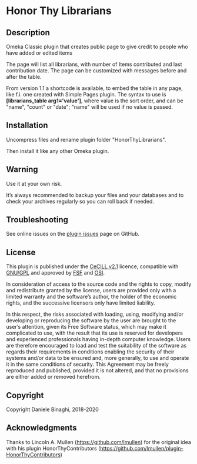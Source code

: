 # Honor Thy Librarians

## Description
Omeka Classic plugin that creates public page to give credit to people who have added or edited items

The page will list all librarians, with number of Items contributed and last contribution date. The page can be customized with messages before and after the table.

From version 1.1 a shortcode is available, to embed the table in any page, like f.i. one created with Simple Pages plugin.
The syntax to use is **[librarians_table arg1='value']**, where value is the sort order, and can be "name", "count" or "date"; "name" will be used if no value is passed.

## Installation
Uncompress files and rename plugin folder "HonorThyLibrarians".

Then install it like any other Omeka plugin.

## Warning
Use it at your own risk.

It’s always recommended to backup your files and your databases and to check your archives regularly so you can roll back if needed.

## Troubleshooting
See online issues on the <a href="https://github.com/DBinaghi/plugin-ItemDuplicator/issues" target="_blank">plugin issues</a> page on GitHub.

## License
This plugin is published under the <a href="https://www.cecill.info/licences/Licence_CeCILL_V2.1-en.html" target="_blank">CeCILL v2.1</a> licence, compatible with <a href="https://www.gnu.org/licenses/gpl-3.0.html" target="_blank">GNU/GPL</a> and approved by <a href="https://www.fsf.org/" target="_blank">FSF</a> and <a href="http://opensource.org/" target="_blank">OSI</a>.

In consideration of access to the source code and the rights to copy, modify and redistribute granted by the license, users are provided only with a limited warranty and the software’s author, the holder of the economic rights, and the successive licensors only have limited liability.

In this respect, the risks associated with loading, using, modifying and/or developing or reproducing the software by the user are brought to the user’s attention, given its Free Software status, which may make it complicated to use, with the result that its use is reserved for developers and experienced professionals having in-depth computer knowledge. Users are therefore encouraged to load and test the suitability of the software as regards their requirements in conditions enabling the security of their systems and/or data to be ensured and, more generally, to use and operate it in the same conditions of security. This Agreement may be freely reproduced and published, provided it is not altered, and that no provisions are either added or removed herefrom.

## Copyright
Copyright Daniele Binaghi, 2018-2020

## Acknowledgments
Thanks to Lincoln A. Mullen (https://github.com/lmullen) for the original idea with his plugin HonorThyContributors (https://github.com/lmullen/plugin-HonorThyContributors)
